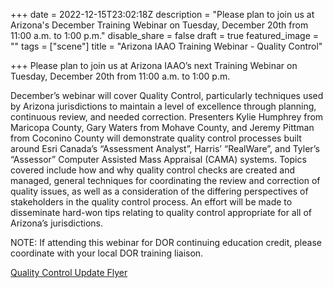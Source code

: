 +++
date = 2022-12-15T23:02:18Z
description = "Please plan to join us at Arizona's December Training Webinar on Tuesday, December 20th from 11:00 a.m. to 1:00 p.m."
disable_share = false
draft = true
featured_image = ""
tags = ["scene"]
title = "Arizona IAAO Training Webinar - Quality Control"

+++
Please plan to join us at Arizona IAAO’s next Training Webinar on Tuesday, December 20th from 11:00 a.m. to 1:00 p.m.

December’s webinar will cover Quality Control, particularly techniques used by Arizona jurisdictions to maintain a level of excellence through planning, continuous review, and needed correction.  Presenters Kylie Humphrey from Maricopa County, Gary Waters from Mohave County, and Jeremy Pittman from Coconino County will demonstrate quality control processes built around Esri Canada’s “Assessment Analyst”, Harris’ “RealWare”, and Tyler’s “Assessor” Computer Assisted Mass Appraisal (CAMA) systems.  Topics covered include how and why quality control checks are created and managed, general techniques for coordinating the review and correction of quality issues, as well as a consideration of the differing perspectives of stakeholders in the quality control process.  An effort will be made to disseminate hard-won tips relating to quality control appropriate for all of Arizona’s jurisdictions.

NOTE: If attending this webinar for DOR continuing education credit, please coordinate with your local DOR training liaison.

[Quality Control Update Flyer](/images/aziaao4-28-22.pdf)